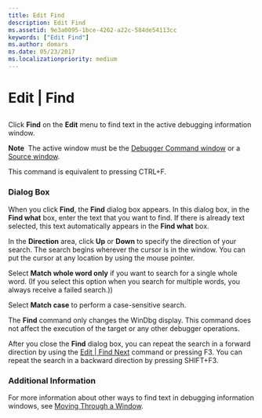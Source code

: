 ```yaml
---
title: Edit Find
description: Edit Find
ms.assetid: 9e3a0095-1bce-4262-a22c-584de54113cc
keywords: ["Edit Find"]
ms.author: domars
ms.date: 05/23/2017
ms.localizationpriority: medium
---
```


# Edit | Find


## <span id="ddk_edit_find_dbg"></span><span id="DDK_EDIT_FIND_DBG"></span>


Click **Find** on the **Edit** menu to find text in the active debugging information window.

**Note**  The active window must be the [Debugger Command window](debugger-command-window.md) or a [Source window](source-window.md).

 

This command is equivalent to pressing CTRL+F.

### <span id="dialog_box"></span><span id="DIALOG_BOX"></span>Dialog Box

When you click **Find**, the **Find** dialog box appears. In this dialog box, in the **Find what** box, enter the text that you want to find. If there is already text selected, this text automatically appears in the **Find what** box.

In the **Direction** area, click **Up** or **Down** to specify the direction of your search. The search begins wherever the cursor is in the window. You can put the cursor at any location by using the mouse pointer.

Select **Match whole word only** if you want to search for a single whole word. (If you select this option when you search for multiple words, you always receive a failed search.))

Select **Match case** to perform a case-sensitive search.

The **Find** command only changes the WinDbg display. This command does not affect the execution of the target or any other debugger operations.

After you close the **Find** dialog box, you can repeat the search in a forward direction by using the [Edit | Find Next](edit---find-next.md) command or pressing F3. You can repeat the search in a backward direction by pressing SHIFT+F3.

### <span id="additional_information"></span><span id="ADDITIONAL_INFORMATION"></span>Additional Information

For more information about other ways to find text in debugging information windows, see [Moving Through a Window](moving-through-a-window.md).

 

 





